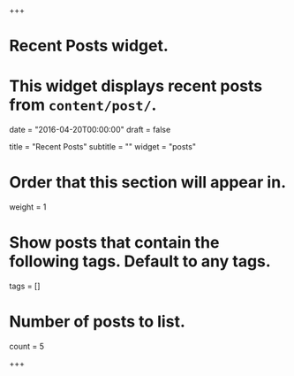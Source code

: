 +++
# Recent Posts widget.
# This widget displays recent posts from `content/post/`.

date = "2016-04-20T00:00:00"
draft = false

title = "Recent Posts"
subtitle = ""
widget = "posts"

# Order that this section will appear in.
weight = 1

# Show posts that contain the following tags. Default to any tags.
tags = []

# Number of posts to list.
count = 5

+++

